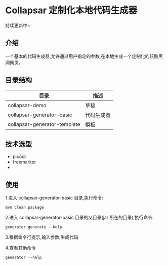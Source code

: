 # Collapsar 定制化本地代码生成器
持续更新中~

## 介绍
一个基本的代码生成器,允许通过用户指定的参数,在本地生成一个定制化的炫酷黑洞网页。

## 目录结构
| 目录                        | 描述    |
|---------------------------|-------|
| collapsar-demo            | 草稿    |
| collapsar-generator-basic | 代码生成器 |
| collapsar-generator-template    | 模板    |

## 技术选型
- picocli
- freemarker
- 
## 使用
1.进入 collapsar-generator-basic 目录,执行命令:
```shell
mvn clean package
```
2.进入 collapsar-generator-basic 目录的父目录(jar 所在的目录),执行命令:
```shell
generator generate --help
```
3.根据命令行提示,输入参数,生成代码

4.查看其他命令
```shell
generator --help
```
